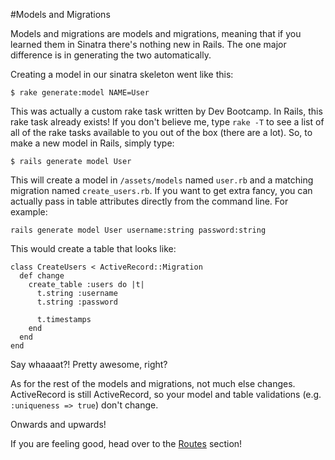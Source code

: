 #Models and Migrations

Models and migrations are models and migrations, meaning that if you learned them in Sinatra there's nothing new in Rails. The one major difference is in generating the two automatically.

Creating a model in our sinatra skeleton went like this:

	$ rake generate:model NAME=User

This was actually a custom rake task written by Dev Bootcamp. In Rails, this rake task already exists! If you don't believe me, type `rake -T` to see a list of all of the rake tasks available to you out of the box (there are a lot). So, to make a new model in Rails, simply type:

	$ rails generate model User

This will create a model in `/assets/models` named `user.rb` and a matching migration named `create_users.rb`. If you want to get extra fancy, you can actually pass in table attributes directly from the command line. For example:

	rails generate model User username:string password:string

This would create a table that looks like:

	class CreateUsers < ActiveRecord::Migration
	  def change
	    create_table :users do |t|
	      t.string :username
	      t.string :password

	      t.timestamps
	    end
	  end
	end

Say whaaaat?! Pretty awesome, right?

As for the rest of the models and migrations, not much else changes. ActiveRecord is still ActiveRecord, so your model and table validations (e.g. `:uniqueness => true`) don't change.

Onwards and upwards!

If you are feeling good, head over to the [Routes](2_routes.md) section!

